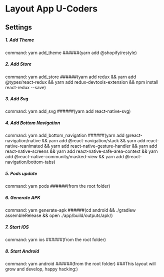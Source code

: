 Layout App U-Coders
=========================

Settings
--------------
##### 1. Add Theme
command: 
yarn add_theme
######(yarn add @shopify/restyle)
##### 2. Add Store
command:
yarn add_store
######(yarn add redux && yarn add @types/react-redux && yarn add redux-devtools-extension && npm install react-redux --save)
##### 3. Add Svg
command:
yarn add_svg
######(yarn add react-native-svg)
##### 4. Add Bottom Navigation
command:
yarn add_bottom_navigation
######(yarn add @react-navigation/native && yarn add @react-navigation/stack && yarn add react-native-reanimated && yarn add react-native-gesture-handler && yarn add react-native-screens && yarn add react-native-safe-area-context && yarn add @react-native-community/masked-view && yarn add @react-navigation/bottom-tabs)
##### 5. Pods update
command:
yarn pods
######(from the root folder)
##### 6. Generate APK
command:
yarn generate-apk
######(cd android && ./gradlew assembleRelease && open ./app/build/outputs/apk/)
##### 7. Start IOS
command:
yarn ios
######(from the root folder)
##### 8. Start Android
command:
yarn android
######(from the root folder)
###This layout will grow and develop, happy hacking:)

